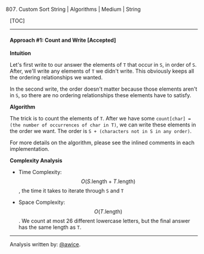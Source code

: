 807. Custom Sort String | Algorithms | Medium | String

[TOC]

---
#### Approach #1: Count and Write [Accepted]

**Intuition**

Let's first write to our answer the elements of `T` that occur in `S`, in order of `S`.  After, we'll write any elements of `T` we didn't write.  This obviously keeps all the ordering relationships we wanted.

In the second write, the order doesn't matter because those elements aren't in `S`, so there are no ordering relationships these elements have to satisfy.

**Algorithm**

The trick is to count the elements of `T`.  After we have some `count[char] = (the number of occurrences of char in T)`, we can write these elements in the order we want.  The order is `S + (characters not in S in any order)`.

For more details on the algorithm, please see the inlined comments in each implementation.



**Complexity Analysis**

* Time Complexity:  $$O(S.\text{length} + T.\text{length})$$, the time it takes to iterate through `S` and `T`

* Space Complexity:  $$O(T.\text{length})$$.  We count at most 26 different lowercase letters, but the final answer has the same length as `T`.


---

Analysis written by: [@awice](https://leetcode.com/awice).
